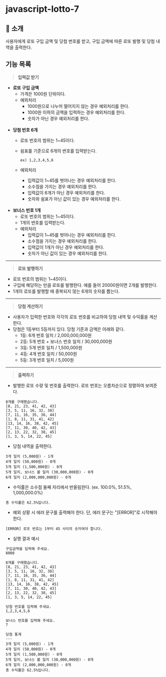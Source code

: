 # javascript-lotto-7
## 📝 소개
사용자에게 로또 구입 금액 및 당첨 번호를 받고, 구입 금액에 따른 로또 발행 및 당첨 내역을 출력한다.

## 기능 목록
> **입력값 받기**

  - **로또 구입 금액**
    - 가격은 1000원 단위이다.
    - 예외처리
      - 1000원으로 나누어 떨어지지 않는 경우 예외처리를 한다.  
      - 1000원 이하의 금액을 입력하는 경우 예외처리를 한다.
      - 숫자가 아닌 경우 예외처리를 한다.  
    <br/>
  - **당첨 번호 6개**
    -  로또 번호의 범위는 1~45이다.
    -  쉼표를 기준으로 6개의 번호를 입력받는다.
      
       ```
       ex) 1,2,3,4,5,6
       ```
     - 예외처리
       - 입력값이 1~45를 벗어나는 경우 예외처리를 한다.
       - 소수점을 가지는 경우 예외처리를 한다.
       - 입력값이 6개가 아닌 경우 예외처리를 한다.
       - 숫자와 쉼표가 아닌 값이 있는 경우 예외처리를 한다.
    <br/>     
  - **보너스 번호 1개**
    - 로또 번호의 범위는 1~45이다.
    - 1개의 번호를 입력받는다.
    - 예외처리
      - 입력값이 1~45를 벗어나는 경우 예외처리를 한다.
       - 소수점을 가지는 경우 예외처리를 한다.
       - 입력값이 1개가 아닌 경우 예외처리를 한다.
       - 숫자가 아닌 값이 있는 경우 예외처리를 한다.
---
>  **로또 발행하기**  


- 로또 번호의 범위는 1~45이다.
- 구입에 해당하는 만큼 로또를 발행한다. 예를 들어 20000원이면 2개를 발행한다.
- 1개의 로또를 발행할 때 중복되지 않는 6개의 숫자를 뽑는다.
---

>  **당첨 계산하기**
- 사용자가 입력한 번호와 각각의 로또 번호를 비교하여 당첨 내역 및 수익률을 계산한다.
- 당첨은 1등부터 5등까지 있다. 당첨 기준과 금액은 아래와 같다.
  - 1등: 6개 번호 일치 / 2,000,000,000원
  - 2등: 5개 번호 + 보너스 번호 일치 / 30,000,000원
  - 3등: 5개 번호 일치 / 1,500,000원
  - 4등: 4개 번호 일치 / 50,000원
  - 5등: 3개 번호 일치 / 5,000원
---

> **출력하기**
- 발행한 로또 수량 및 번호를 출력한다. 로또 번호는 오름차순으로 정렬하여 보여준다.
```
8개를 구매했습니다.
[8, 21, 23, 41, 42, 43]
[3, 5, 11, 16, 32, 38]
[7, 11, 16, 35, 36, 44]
[1, 8, 11, 31, 41, 42]
[13, 14, 16, 38, 42, 45]
[7, 11, 30, 40, 42, 43]
[2, 13, 22, 32, 38, 45]
[1, 3, 5, 14, 22, 45]
```
- 당첨 내역을 출력한다.
```
3개 일치 (5,000원) - 1개
4개 일치 (50,000원) - 0개
5개 일치 (1,500,000원) - 0개
5개 일치, 보너스 볼 일치 (30,000,000원) - 0개
6개 일치 (2,000,000,000원) - 0개
```
- 수익률은 소수점 둘째 자리에서 반올림한다. (ex. 100.0%, 51.5%, 1,000,000.0%)
```
총 수익률은 62.5%입니다.
```
- 예외 상황 시 에러 문구를 출력해야 한다. 단, 에러 문구는 "[ERROR]"로 시작해야 한다.
```
[ERROR] 로또 번호는 1부터 45 사이의 숫자여야 합니다.
```
- 실행 결과 예시
```
구입금액을 입력해 주세요.
8000

8개를 구매했습니다.
[8, 21, 23, 41, 42, 43] 
[3, 5, 11, 16, 32, 38] 
[7, 11, 16, 35, 36, 44] 
[1, 8, 11, 31, 41, 42] 
[13, 14, 16, 38, 42, 45] 
[7, 11, 30, 40, 42, 43] 
[2, 13, 22, 32, 38, 45] 
[1, 3, 5, 14, 22, 45]

당첨 번호를 입력해 주세요.
1,2,3,4,5,6

보너스 번호를 입력해 주세요.
7

당첨 통계
---
3개 일치 (5,000원) - 1개
4개 일치 (50,000원) - 0개
5개 일치 (1,500,000원) - 0개
5개 일치, 보너스 볼 일치 (30,000,000원) - 0개
6개 일치 (2,000,000,000원) - 0개
총 수익률은 62.5%입니다.
```
